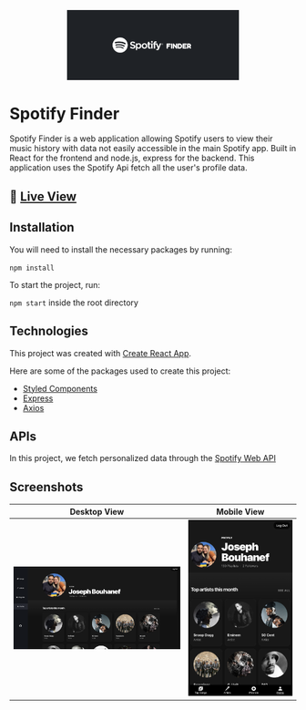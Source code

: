 <p align="center"><img src="https://github.com/joevegacoding/spotify-finder/blob/main/Images/cover-image.png" alt="drawing" width="60%" /><p/>

# Spotify Finder

Spotify Finder is a web application allowing Spotify users to view their music history with data not easily accessible in the main Spotify app. Built in React for the frontend and node.js, express for the backend. This application uses the Spotify Api fetch all the user's profile data.

## 🚀  [Live View](https://spotify-finer-app.herokuapp.com)

## Installation

You will need to install the necessary packages by running:

 `npm install`

To start the project, run:

 `npm start` inside the root directory

## Technologies

This project was created with [Create React App](https://reactjs.org).

Here are some of the packages used to create this project:

- [Styled Components](https://styled-components.com/)
- [Express](https://expressjs.com/)
- [Axios](https://www.axios.com/)

## APIs

In this project, we fetch personalized data through the  [Spotify Web API](https://developer.spotify.com/documentation/web-api/)

## Screenshots

Desktop View             |  Mobile View
:-------------------------:|:-------------------------:
![](https://github.com/joevegacoding/spotify-finder/blob/main/Images/Desktop.png)  |  ![](https://github.com/joevegacoding/spotify-finder/blob/main/Images/Mobile.png)


